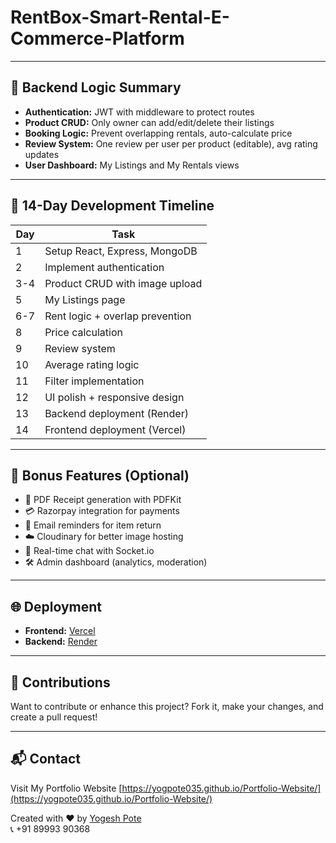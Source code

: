 # RentBox-Smart-Rental-E-Commerce-Platform

---

## 🔁 Backend Logic Summary

- **Authentication:** JWT with middleware to protect routes
- **Product CRUD:** Only owner can add/edit/delete their listings
- **Booking Logic:** Prevent overlapping rentals, auto-calculate price
- **Review System:** One review per user per product (editable), avg rating updates
- **User Dashboard:** My Listings and My Rentals views

---

## 📅 14-Day Development Timeline

| Day | Task |
|-----|------|
| 1   | Setup React, Express, MongoDB |
| 2   | Implement authentication |
| 3-4 | Product CRUD with image upload |
| 5   | My Listings page |
| 6-7 | Rent logic + overlap prevention |
| 8   | Price calculation |
| 9   | Review system |
| 10  | Average rating logic |
| 11  | Filter implementation |
| 12  | UI polish + responsive design |
| 13  | Backend deployment (Render) |
| 14  | Frontend deployment (Vercel) |

---

## 🎁 Bonus Features (Optional)

- 🧾 PDF Receipt generation with PDFKit
- 💳 Razorpay integration for payments
- 📧 Email reminders for item return
- ☁️ Cloudinary for better image hosting
- 💬 Real-time chat with Socket.io
- 🛠 Admin dashboard (analytics, moderation)

---

## 🌐 Deployment

- **Frontend:** [Vercel](https://vercel.com/)
- **Backend:** [Render](https://render.com/)

---

## 🙌 Contributions

Want to contribute or enhance this project? Fork it, make your changes, and create a pull request!

---

## 📬 Contact

Visit My Portfolio Website [https://yogpote035.github.io/Portfolio-Website/](https://yogpote035.github.io/Portfolio-Website/)

Created with ❤️ by [Yogesh Pote](mailto:yogpote035@gmail.com)  
📞 +91 89993 90368

 
